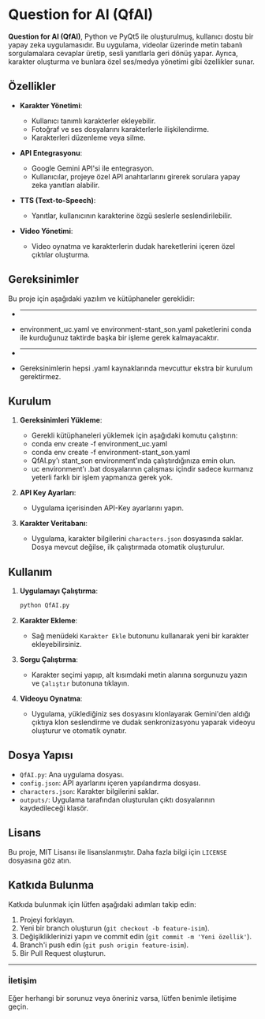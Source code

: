 
# Question for AI (QfAI)

**Question for AI (QfAI)**, Python ve PyQt5 ile oluşturulmuş, kullanıcı dostu bir yapay zeka uygulamasıdır. Bu uygulama, videolar üzerinde metin tabanlı sorgulamalara cevaplar üretip, sesli yanıtlarla geri dönüş yapar. Ayrıca, karakter oluşturma ve bunlara özel ses/medya yönetimi gibi özellikler sunar.

## Özellikler

- **Karakter Yönetimi**:
  - Kullanıcı tanımlı karakterler ekleyebilir.
  - Fotoğraf ve ses dosyalarını karakterlerle ilişkilendirme.
  - Karakterleri düzenleme veya silme.

- **API Entegrasyonu**:
  - Google Gemini API'si ile entegrasyon.
  - Kullanıcılar, projeye özel API anahtarlarını girerek sorulara yapay zeka yanıtları alabilir.

- **TTS (Text-to-Speech)**:
  - Yanıtlar, kullanıcının karakterine özgü seslerle seslendirilebilir.

- **Video Yönetimi**:
  - Video oynatma ve karakterlerin dudak hareketlerini içeren özel çıktılar oluşturma.

## Gereksinimler

Bu proje için aşağıdaki yazılım ve kütüphaneler gereklidir:
- ***********************
- environment_uc.yaml ve environment-stant_son.yaml paketlerini conda ile kurduğunuz taktirde başka bir işleme gerek kalmayacaktır.
- ************************
- Gereksinimlerin hepsi .yaml kaynaklarında mevcuttur ekstra bir kurulum gerektirmez.

## Kurulum

1. **Gereksinimleri Yükleme**:
   - Gerekli kütüphaneleri yüklemek için aşağıdaki komutu çalıştırın:
   - conda env create -f environment_uc.yaml
   - conda env create -f environment-stant_son.yaml
   - QfAI.py'ı stant_son environment'ında çalıştırdığınıza emin olun.
   - uc environment'ı .bat dosyalarının çalışması içindir sadece kurmanız yeterli farklı bir işlem yapmanıza gerek yok. 

2. **API Key Ayarları**:
   - Uygulama içerisinden API-Key ayarlarını yapın.

3. **Karakter Veritabanı**:
   - Uygulama, karakter bilgilerini `characters.json` dosyasında saklar. Dosya mevcut değilse, ilk çalıştırmada otomatik oluşturulur.

## Kullanım

1. **Uygulamayı Çalıştırma**:
   ```bash
   python QfAI.py
   ```

2. **Karakter Ekleme**:
   - Sağ menüdeki `Karakter Ekle` butonunu kullanarak yeni bir karakter ekleyebilirsiniz.

3. **Sorgu Çalıştırma**:
   - Karakter seçimi yapıp, alt kısımdaki metin alanına sorgunuzu yazın ve `Çalıştır` butonuna tıklayın.

4. **Videoyu Oynatma**:
   - Uygulama, yüklediğiniz ses dosyasını klonlayarak Gemini'den aldığı çıktıya klon seslendirme ve dudak senkronizasyonu yaparak videoyu oluşturur ve otomatik oynatır.

## Dosya Yapısı

- `QfAI.py`: Ana uygulama dosyası.
- `config.json`: API ayarlarını içeren yapılandırma dosyası.
- `characters.json`: Karakter bilgilerini saklar.
- `outputs/`: Uygulama tarafından oluşturulan çıktı dosyalarının kaydedileceği klasör.

## Lisans

Bu proje, MIT Lisansı ile lisanslanmıştır. Daha fazla bilgi için `LICENSE` dosyasına göz atın.

## Katkıda Bulunma

Katkıda bulunmak için lütfen aşağıdaki adımları takip edin:
1. Projeyi forklayın.
2. Yeni bir branch oluşturun (`git checkout -b feature-isim`).
3. Değişikliklerinizi yapın ve commit edin (`git commit -m 'Yeni özellik'`).
4. Branch'i push edin (`git push origin feature-isim`).
5. Bir Pull Request oluşturun.

---

### İletişim
Eğer herhangi bir sorunuz veya öneriniz varsa, lütfen benimle iletişime geçin.
